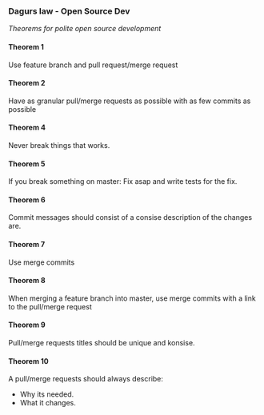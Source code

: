 ### Dagurs law - Open Source Dev

_Theorems for polite open source development_ 

#### Theorem 1

Use feature branch and pull request/merge request

#### Theorem 2

Have as granular pull/merge requests as possible with as few commits as possible

#### Theorem 4

Never break things that works.

#### Theorem 5

If you break something on master: Fix asap and write tests for the fix.

#### Theorem 6 

Commit messages should consist of a consise description of the changes are.

#### Theorem 7

Use merge commits

#### Theorem 8

When merging a feature branch into master, use merge commits with a link to the pull/merge request

#### Theorem 9

Pull/merge requests titles should be unique and konsise.

#### Theorem 10

A pull/merge requests should always describe:
* Why its needed.
* What it changes.
